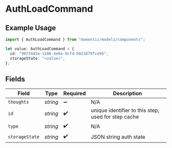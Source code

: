# AuthLoadCommand

## Example Usage

```typescript
import { AuthLoadCommand } from "momentic/models/components";

let value: AuthLoadCommand = {
  id: "90f3443a-1108-4e0a-9cf4-b921879fce95",
  storageState: "<value>",
};
```

## Fields

| Field                                               | Type                                                | Required                                            | Description                                         |
| --------------------------------------------------- | --------------------------------------------------- | --------------------------------------------------- | --------------------------------------------------- |
| `thoughts`                                          | *string*                                            | :heavy_minus_sign:                                  | N/A                                                 |
| `id`                                                | *string*                                            | :heavy_check_mark:                                  | unique identifier to this step, used for step cache |
| `type`                                              | *string*                                            | :heavy_check_mark:                                  | N/A                                                 |
| `storageState`                                      | *string*                                            | :heavy_check_mark:                                  | JSON string auth state                              |